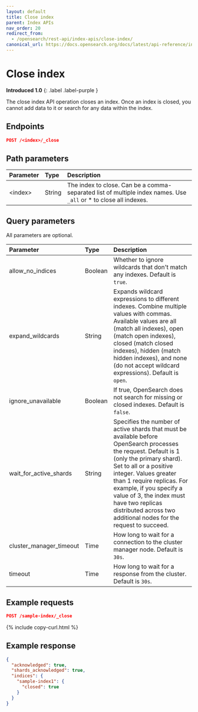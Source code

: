 ```yaml
---
layout: default
title: Close index
parent: Index APIs
nav_order: 20
redirect_from:
  - /opensearch/rest-api/index-apis/close-index/
canonical_url: https://docs.opensearch.org/docs/latest/api-reference/index-apis/close-index/
---
```


# Close index
**Introduced 1.0**
{: .label .label-purple }

The close index API operation closes an index. Once an index is closed, you cannot add data to it or search for any data within the index.


## Endpoints

```json
POST /<index>/_close
```

## Path parameters

Parameter | Type | Description
:--- | :--- | :---
&lt;index&gt; | String | The index to close. Can be a comma-separated list of multiple index names. Use `_all` or * to close all indexes.

## Query parameters

All parameters are optional.

Parameter | Type | Description
:--- | :--- | :---
allow_no_indices | Boolean | Whether to ignore wildcards that don't match any indexes. Default is `true`.
expand_wildcards | String | Expands wildcard expressions to different indexes. Combine multiple values with commas. Available values are all (match all indexes), open (match open indexes), closed (match closed indexes), hidden (match hidden indexes), and none (do not accept wildcard expressions). Default is `open`.
ignore_unavailable | Boolean | If true, OpenSearch does not search for missing or closed indexes. Default is `false`.
wait_for_active_shards | String | Specifies the number of active shards that must be available before OpenSearch processes the request. Default is 1 (only the primary shard). Set to all or a positive integer. Values greater than 1 require replicas. For example, if you specify a value of 3, the index must have two replicas distributed across two additional nodes for the request to succeed.
cluster_manager_timeout | Time | How long to wait for a connection to the cluster manager node. Default is `30s`.
timeout | Time | How long to wait for a response from the cluster. Default is `30s`.

## Example requests

```json
POST /sample-index/_close
```
{% include copy-curl.html %}


## Example response
```json
{
  "acknowledged": true,
  "shards_acknowledged": true,
  "indices": {
    "sample-index1": {
      "closed": true
    }
  }
}
```
